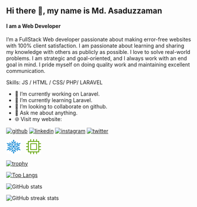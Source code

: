 ## Hi there 👋, my name is Md. Asaduzzaman
#### I am a Web Developer
I’m a FullStack Web developer passionate about making error-free websites with 100% client satisfaction. I am passionate about learning and sharing my knowledge with others as publicly as possible. I love to solve real-world problems. I am strategic and goal-oriented, and I always work with an end goal in mind. I pride myself on doing quality work and maintaining excellent communication.

Skills: JS / HTML / CSS/ PHP/ LARAVEL

- 🔭 I’m currently working on Laravel. 
- 🌱 I’m currently learning Laravel. 
- 👯 I’m looking to collaborate on github. 
- 💬 Ask me about anything.
- 🌐 Visit my website:


[<img src='https://cdn.jsdelivr.net/npm/simple-icons@3.0.1/icons/github.svg' alt='github' height='40'>](https://github.com/asaduzzaman-developer)  [<img src='https://cdn.jsdelivr.net/npm/simple-icons@3.0.1/icons/linkedin.svg' alt='linkedin' height='40'>](https://www.linkedin.com/in/md-asaduzzaman-346409174/)  [<img src='https://cdn.jsdelivr.net/npm/simple-icons@3.0.1/icons/instagram.svg' alt='instagram' height='40'>](https://www.instagram.com/m4_mithu/)  [<img src='https://cdn.jsdelivr.net/npm/simple-icons@3.0.1/icons/twitter.svg' alt='twitter' height='40'>](https://twitter.com/m4_mithu)  

<a href='https://archiveprogram.github.com/'><img src='https://raw.githubusercontent.com/acervenky/animated-github-badges/master/assets/acbadge.gif' width='40' height='40'></a> <a href='https://docs.github.com/en/developers'><img src='https://raw.githubusercontent.com/acervenky/animated-github-badges/master/assets/devbadge.gif' width='40' height='40'></a> 

[![trophy](https://github-profile-trophy.vercel.app/?username=asaduzzaman-developer)](https://github.com/ryo-ma/github-profile-trophy)

[![Top Langs](https://github-readme-stats.vercel.app/api/top-langs/?username=asaduzzaman-developer)](https://github.com/anuraghazra/github-readme-stats)

![GitHub stats](https://github-readme-stats.vercel.app/api?username=asaduzzaman-developer&show_icons=true)  

![GitHub streak stats](https://streak-stats.demolab.com/?user=asaduzzaman-developer)  

